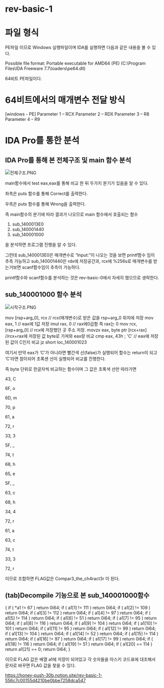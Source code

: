 # rev-basic-1

# 파일 형식

PE파일 이므로 Windows 실행파일이며 IDA를 실행하면 다음과 같은 내용을 볼 수 있다.

Possible file format: Portable executable for AMD64 (PE) (C:\Program Files\IDA Freeware 7.7\loaders\pe64.dll)

64비트 PE파일이다.

# 64비트에서의 매개변수 전달 방식

[windows - PE]
Parameter 1 – RCX
Parameter 2 – RDX
Parameter 3 – R8
Parameter 4 – R9

# IDA Pro를 통한 분석

## IDA Pro를 통해 본 전체구조 및 main 함수 분석

![전체구조.PNG](https://s3-us-west-2.amazonaws.com/secure.notion-static.com/3132437a-e398-4781-9473-f000bdffb581/전체구조.png)

main함수에서 test eax,eax를 통해 비교 한 뒤 두가지 분기가 있음을 알 수 있다. 

좌측은 puts 함수를 통해 Correct를 출력한다.

우측은 puts 함수를 통해 Wrong을 출력한다.

즉 main함수의 분기에 따라 결과가 나오므로 main 함수에서 호출되는 함수

1. sub_1400013E0
2. sub_140001440
3. sub_140001000

을 분석하면 프로그램 진행을 알 수 있다.

그런데 sub_1400013E0은 매개변수로 “Input:”이 나오는 것을 보면 printf함수 임이 추측 가능하고 sub_140001440은 rdx에 저장공간과, rcx에 %256s로 매개변수를 받는거보면 scanf함수임이 추측이 가능하다.

printf함수와 scanf함수를 분석하는 것은 rev-basic-0에서 자세히 했으므로 생략한다.

## sub_140001000 함수 분석

![시작구조.PNG](https://s3-us-west-2.amazonaws.com/secure.notion-static.com/180fed0e-8cbc-48f6-bc41-9d05b5bafc28/시작구조.png)

mov     [rsp+arg_0], rcx  // rcx(매개변수)로 받은 값을 rsp+arg_0 위치에 저장
mov     eax, 1                 // eax에 1값 저장
imul    rax, 0                  // rax에0곱함 즉 rax는 0
mov     rcx, [rsp+arg_0] // rcx에 저장했던 곳 주소 저장.
movzx   eax, byte ptr [rcx+rax] //rcx+rax에 저장된 값 byte로 가져와 eax랑 비교
cmp     eax, 43h ; 'C' // eax에 저장된 값이 C인지 비교
jz      short loc_140001023

여기서 만약 eax가 ‘C’가 아니라면 빨간색 선(false)가 실행되어 함수는 return이 되고 ‘C’라면 참이되어 초록샌 선이 실행되어 비교를 진행한다.

즉 byte 단위로 한글자씩 비교하는 함수이며 그 값은 초록색 선만 따라가면 

43, C

6F, o

6D, m

70, p

61, a

72, r

33, 3

5F, _ 

74, t

68, h

65, e

5F, _

63, c

68, h

34, 4

72, r

61, a

63, c

74, t

33, 3

72, r

이므로 조합하면 FLAG값은 Compar3_the_ch4ract3r 이 된다.

## (tab)Decompile 기능으로 본 sub_140001000함수

{
if ( *a1 != 67 )
return 0i64;
if ( a1[1] != 111 )
return 0i64;
if ( a1[2] != 109 )
return 0i64;
if ( a1[3] != 112 )
return 0i64;
if ( a1[4] != 97 )
return 0i64;
if ( a1[5] != 114 )
return 0i64;
if ( a1[6] != 51 )
return 0i64;
if ( a1[7] != 95 )
return 0i64;
if ( a1[8] != 116 )
return 0i64;
if ( a1[9] != 104 )
return 0i64;
if ( a1[10] != 101 )
return 0i64;
if ( a1[11] != 95 )
return 0i64;
if ( a1[12] != 99 )
return 0i64;
if ( a1[13] != 104 )
return 0i64;
if ( a1[14] != 52 )
return 0i64;
if ( a1[15] != 114 )
return 0i64;
if ( a1[16] != 97 )
return 0i64;
if ( a1[17] != 99 )
return 0i64;
if ( a1[18] != 116 )
return 0i64;
if ( a1[19] != 51 )
return 0i64;
if ( a1[20] == 114 )
return a1[21] == 0;
return 0i64;
}

이므로 FLAG 값은 배열 a1에 저장이 되어있고 각 숫자들을 아스키 코드표에 대조해서 문자로 바꾸면 FLAG 값을 찾을 수 있다.

https://honey-push-30b.notion.site/rev-basic-1-556c7c00155d4210be0bbe7258dca547
